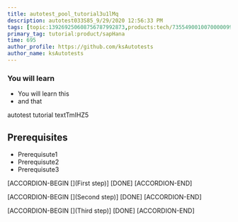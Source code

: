 ```yaml
---
title: autotest_pool_tutorial3u1lMq
description: autotest033S85_9/29/2020 12:56:33 PM
tags: [topic:139269250608756787992873,products:tech/73554900100700000996,tutorial:experience/advanced]
primary_tag: tutorial:product/sapHana
time: 695
author_profile: https://github.com/ksAutotests
author_name: ksAutotests
---
```

### You will learn
- You will learn this
- and that

autotest tutorial textTmIHZ5

## Prerequisites
- Prerequisute1
- Prerequisute2
- Prerequisute3

[ACCORDION-BEGIN [](First step)]
[DONE]
[ACCORDION-END]

[ACCORDION-BEGIN [](Second step)]
[DONE]
[ACCORDION-END]

[ACCORDION-BEGIN [](Third step)]
[DONE]
[ACCORDION-END]

